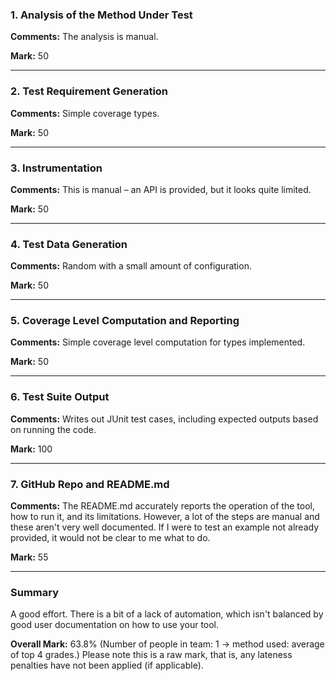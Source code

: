 ### 1. Analysis of the Method Under Test

__Comments:__ The analysis is manual.

__Mark:__ 50

---

### 2. Test Requirement Generation

__Comments:__ Simple coverage types.

__Mark:__ 50

---

### 3. Instrumentation

__Comments:__ This is manual – an API is provided, but it looks quite limited.

__Mark:__ 50

---

### 4. Test Data Generation

__Comments:__ Random with a small amount of configuration. 

__Mark:__ 50

---

### 5. Coverage Level Computation and Reporting

__Comments:__ Simple coverage level computation for types implemented.

__Mark:__ 50

---

### 6. Test Suite Output

__Comments:__ Writes out JUnit test cases, including expected outputs based on
running the code. 

__Mark:__ 100

---

### 7. GitHub Repo and README.md

__Comments:__ The README.md accurately reports the operation of the tool, how to
run it, and its limitations. However, a lot of the steps are manual and these
aren't very well documented. If I were to test an example not already provided,
it would not be clear to me what to do.

__Mark:__ 55

---

### Summary

A good effort. There is a bit of a lack of automation, which isn't balanced by
good user documentation on how to use your tool.

__Overall Mark:__ 63.8% (Number of people in team: 1 -> method used: average of top 4 grades.) Please note this is a raw mark, that is, any lateness penalties have not been applied (if applicable).